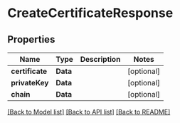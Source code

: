 # CreateCertificateResponse

## Properties
Name | Type | Description | Notes
------------ | ------------- | ------------- | -------------
**certificate** | **Data** |  | [optional] 
**privateKey** | **Data** |  | [optional] 
**chain** | **Data** |  | [optional] 

[[Back to Model list]](../README.md#documentation-for-models) [[Back to API list]](../README.md#documentation-for-api-endpoints) [[Back to README]](../README.md)


